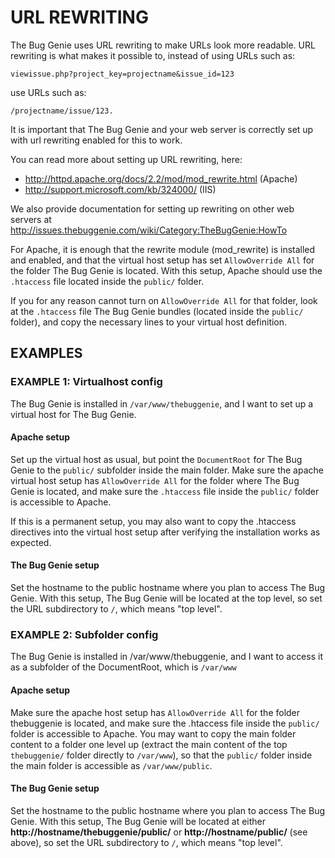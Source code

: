 URL REWRITING
=============

The Bug Genie uses URL rewriting to make URLs look more readable.
URL rewriting is what makes it possible to, instead of using URLs such as:

    viewissue.php?project_key=projectname&issue_id=123

use URLs such as:

    /projectname/issue/123.

It is important that The Bug Genie and your web server is correctly set up
with url rewriting enabled for this to work.

You can read more about setting up URL rewriting, here:
* http://httpd.apache.org/docs/2.2/mod/mod_rewrite.html (Apache)
* http://support.microsoft.com/kb/324000/ (IIS)

We also provide documentation for setting up rewriting on other web servers
at http://issues.thebuggenie.com/wiki/Category:TheBugGenie:HowTo

For Apache, it is enough that the rewrite module (mod_rewrite) is installed
and enabled, and that the virtual host setup has set `AllowOverride All`
for the folder The Bug Genie is located. With this setup, Apache should use
the `.htaccess` file located inside the `public/` folder.

If you for any reason cannot turn on `AllowOverride All` for that folder, look at
the `.htaccess` file The Bug Genie bundles (located inside the `public/`
folder), and copy the necessary lines to your virtual host definition.


EXAMPLES
--------

### EXAMPLE 1: Virtualhost config

The Bug Genie is installed in `/var/www/thebuggenie`, and I want to
set up a virtual host for The Bug Genie.

#### Apache setup

Set up the virtual host as usual, but point the `DocumentRoot`
for The Bug Genie to the `public/` subfolder inside the main folder.
Make sure the apache virtual host setup has `AllowOverride All` for the folder
where The Bug Genie is located, and make sure the `.htaccess` file inside
the `public/` folder is accessible to Apache.

If this is a permanent setup, you may also want to copy the .htaccess directives
into the virtual host setup after verifying the installation works as expected.

#### The Bug Genie setup 

Set the hostname to the public hostname where you plan
to access The Bug Genie. With this setup, The Bug Genie will be located at the
top level, so set the URL subdirectory to `/`, which means "top level".


### EXAMPLE 2: Subfolder config

The Bug Genie is installed in /var/www/thebuggenie, and I want to
access it as a subfolder of the DocumentRoot, which is `/var/www`

#### Apache setup 

Make sure the apache host setup has `AllowOverride All` for the
folder thebuggenie is located, and make sure the .htaccess file inside the
`public/` folder is accessible to Apache. You may want to copy the main
folder content to a folder one level up (extract the main content of
the top `thebuggenie/` folder directly to `/var/www`), so that
the `public/` folder inside the main folder is accessible
as `/var/www/public`.

#### The Bug Genie setup

Set the hostname to the public hostname where you plan to
access The Bug Genie. With this setup, The Bug Genie will be located at either
__http://hostname/thebuggenie/public/__ or __http://hostname/public/__
(see above), so set the URL subdirectory to `/`, which means "top level".
